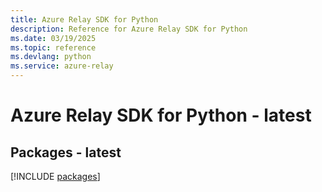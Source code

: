 ```yaml
---
title: Azure Relay SDK for Python
description: Reference for Azure Relay SDK for Python
ms.date: 03/19/2025
ms.topic: reference
ms.devlang: python
ms.service: azure-relay
---
```

# Azure Relay SDK for Python - latest
## Packages - latest
[!INCLUDE [packages](relay-index.md)]